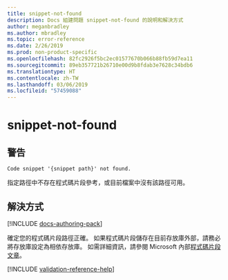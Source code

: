 ```yaml
---
title: snippet-not-found
description: Docs 組建問題 snippet-not-found 的說明和解決方式
author: meganbradley
ms.author: mbradley
ms.topic: error-reference
ms.date: 2/26/2019
ms.prod: non-product-specific
ms.openlocfilehash: 82fc2926f5bc2ec01577670b066b88fb59d7ea11
ms.sourcegitcommit: 89eb357721b26710e00d9b8fdab3e7628c34bdb6
ms.translationtype: HT
ms.contentlocale: zh-TW
ms.lasthandoff: 03/06/2019
ms.locfileid: "57459088"
---
```

# <a name="snippet-not-found"></a>snippet-not-found

## <a name="warning"></a>警告

`Code snippet '{snippet path}' not found.`

指定路徑中不存在程式碼片段參考，或目前檔案中沒有該路徑可用。

## <a name="resolution"></a>解決方式

[!INCLUDE [docs-authoring-pack](includes/docs-authoring-pack.md)]

確定您的程式碼片段路徑正確。 如果程式碼片段儲存在目前存放庫外部，請務必將存放庫設定為相依存放庫。 如需詳細資訊，請參閱 Microsoft 內部[程式碼片段文章](https://review.docs.microsoft.com/en-us/help/contribute/code-in-docs?branch=master)。

<!--make sure to add this file to your includes folder and verify the path-->
[!INCLUDE [validation-reference-help](includes/validation-reference-help.md)]
